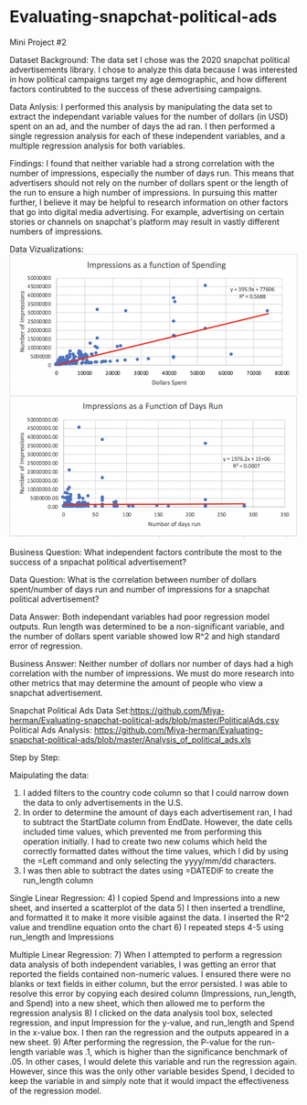 # Evaluating-snapchat-political-ads
Mini Project #2

Dataset Background: The data set I chose was the 2020 snapchat political advertisements library. I chose to analyze this data because I was interested in how political campaigns target my age demographic, and how different factors contirubted to the success of these advertising campaigns.

Data Anlysis: I performed this analysis by manipulating the data set to extract the independant variable values for the number of dollars (in USD) spent on an ad, and the number of days the ad ran. I then performed a single regression analysis for each of these independent variables, and a multiple regression analysis for both variables. 

Findings: I found that neither variable had a strong correlation with the number of impressions, especially the number of days run. This means that advertisers should not rely on the number of dollars spent or the length of the run to ensure a high number of impressions. In pursuing this matter further, I believe it may be helpful to research information on other factors that go into digital media advertising. For example, advertising on certain stories or channels on snapchat's platform may result in vastly different numbers of impressions. 

Data Vizualizations:
![](https://github.com/Miya-herman/Evaluating-snapchat-political-ads/blob/master/Screen%20Shot%202020-02-28%20at%2011.34.20%20AM.png)
![](https://github.com/Miya-herman/Evaluating-snapchat-political-ads/blob/master/Screen%20Shot%202020-02-28%20at%2011.34.29%20AM.png)

Business Question: What independent factors contribute the most to the success of a snpachat political advertisement?

Data Question: What is the correlation between number of dollars spent/number of days run and number of impressions for a snapchat political advertisement?

Data Answer: Both independant variables had poor regression model outputs. Run length was determined to be a non-significant variable, and the number of dollars spent variable showed low R^2 and high standard error of regression.

Business Answer: Neither number of dollars nor number of days had a high correlation with the number of impressions. We must do more research into other metrics that may determine the amount of people who view a snapchat advertisement.

Snapchat Political Ads Data Set:https://github.com/Miya-herman/Evaluating-snapchat-political-ads/blob/master/PoliticalAds.csv
Political Ads Analysis: https://github.com/Miya-herman/Evaluating-snapchat-political-ads/blob/master/Analysis_of_political_ads.xls

Step by Step:

Maipulating the data:
1) I added filters to the country code column so that I could narrow down the data to only advertisements in the U.S.
2) In order to determine the amount of days each advertisement ran, I had to subtract the StartDate column from EndDate. However, the date cells included time values, which prevented me from performing this operation initially. I had to create two new colums which held the correctly formatted dates without the time values, which I did by using the =Left command and only selecting the yyyy/mm/dd characters. 
3) I was then able to subtract the dates using =DATEDIF to create the run_length column

Single Linear Regression:
4) I copied Spend and Impressions into a new sheet, and inserted a scatterplot of the data
5) I then inserted a trendline, and formatted it to make it more visible against the data. I inserted the R^2 value and trendline equation onto the chart
6) I repeated steps 4-5 using run_length and Impressions

Multiple Linear Regression:
7) When I attempted to perform a regression data analysis of both independent variables, I was getting an error that reported the fields contained non-numeric values. I ensured there were no blanks or text fields in either column, but the error persisted. I was able to resolve this error by copying each desired column (Impressions, run_length, and Spend) into a new sheet, which then allowed me to perform the regression analysis
8) I clicked on the data analysis tool box, selected regression, and input Impression for the y-value, and run_length and Spend in the x-value box. I then ran the regression and the outputs appeared in a new sheet.
9) After performing the regression, the P-value for the run-length variable was .1, which is higher than the significance benchmark of .05. In other cases, I would delete this variable and run the regression again. However, since this was the only other variable besides Spend, I decided to keep the variable in and simply note that it would impact the effectiveness of the regression model. 
